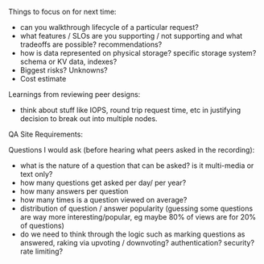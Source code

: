 Things to focus on for next time: 
- can you walkthrough lifecycle of a particular request?
- what features / SLOs are you supporting / not supporting and what tradeoffs are possible? recommendations? 
- how is data represented on physical storage? specific storage system? schema or KV data, indexes? 
- Biggest risks? Unknowns?
- Cost estimate

Learnings from reviewing peer designs: 
- think about stuff like IOPS, round trip request time, etc in justifying decision to break out into multiple nodes. 

QA Site Requirements: 

Questions I would ask (before hearing what peers asked in the recording):

- what is the nature of a question that can be asked? is it multi-media or text only? 
- how many questions get asked per day/ per year? 
- how many answers per question
- how many times is a question viewed on average?
- distribution of question / answer popularity (guessing some questions are way more interesting/popular, eg maybe 80% of views are for 20% of questions)
- do we need to think through the logic such as marking questions as answered, raking via upvoting / downvoting? authentication? security? rate limiting? 

